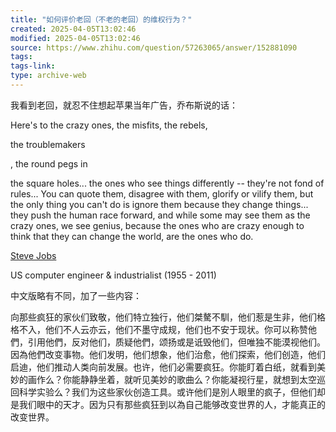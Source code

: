 ```yaml
---
title: "如何评价老回（不老的老回）的维权行为？"
created: 2025-04-05T13:02:46
modified: 2025-04-05T13:02:46
source: https://www.zhihu.com/question/57263065/answer/152881090
tags:
tags-link:
type: archive-web
---
```

我看到老回，就忍不住想起苹果当年广告，乔布斯说的话：

Here's to the crazy ones, the misfits, the rebels,

the troublemakers

, the round pegs in

the square holes... the ones who see things differently -- they're not fond of rules... You can quote them, disagree with them, glorify or vilify them, but the only thing you can't do is ignore them because they change things... they push the human race forward, and while some may see them as the crazy ones, we see genius, because the ones who are crazy enough to think that they can change the world, are the ones who do.

[Steve Jobs](http://www.quotationspage.com/quotes/Steve_Jobs/)

US computer engineer & industrialist (1955 - 2011)

中文版略有不同，加了一些内容：

向那些疯狂的家伙们致敬，他们特立独行，他们桀驁不馴，他们惹是生非，他们格格不入，他们不人云亦云，他们不墨守成规，他们也不安于现状。你可以称赞他們，引用他們，反对他们，质疑他們，颂扬或是诋毁他们，但唯独不能漠视他们。因為他們改变事物。他们发明，他们想象，他们治愈，他们探索，他们创造，他们启迪，他们推动人类向前发展。也许，他们必需要疯狂。你能盯着白纸，就看到美妙的画作么？你能静静坐着，就听见美妙的歌曲么？你能凝视行星，就想到太空巡回科学实验么？我们为这些家伙创造工具。或许他们是別人眼里的疯子，但他们却是我们眼中的天才。因为只有那些疯狂到以為自己能够改变世界的人，才能真正的改变世界。